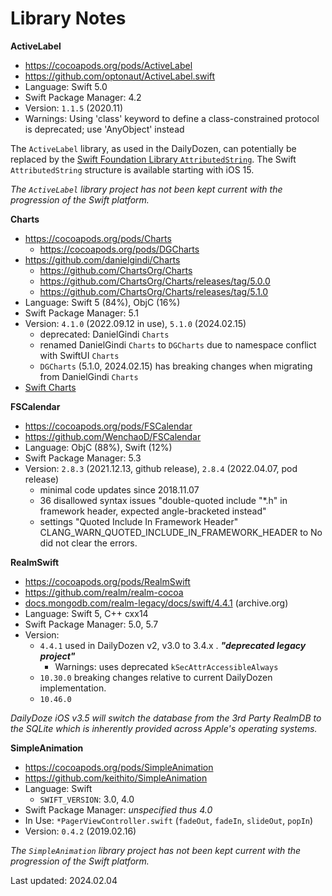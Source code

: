# Library Notes

**ActiveLabel**

- <https://cocoapods.org/pods/ActiveLabel>
- <https://github.com/optonaut/ActiveLabel.swift>
- Language: Swift 5.0
- Swift Package Manager: 4.2
- Version: `1.1.5` (2020.11)
- Warnings: Using 'class' keyword to define a class-constrained protocol is deprecated; use 'AnyObject' instead

The `ActiveLabel` library, as used in the DailyDozen, can potentially be replaced by the [Swift Foundation Library `AttributedString`](https://developer.apple.com/documentation/foundation/attributedstring).  The Swift `AttributedString` structure is available starting with iOS 15.

_The `ActiveLabel` library project has not been kept current with the progression of the Swift platform._

**Charts**

- <https://cocoapods.org/pods/Charts>
    - <https://cocoapods.org/pods/DGCharts>
- <https://github.com/danielgindi/Charts>
    - <https://github.com/ChartsOrg/Charts>
    - <https://github.com/ChartsOrg/Charts/releases/tag/5.0.0>
    - <https://github.com/ChartsOrg/Charts/releases/tag/5.1.0>
- Language: Swift 5 (84%), ObjC (16%)
- Swift Package Manager: 5.1
- Version: `4.1.0` (2022.09.12 in use), `5.1.0` (2024.02.15)
    - deprecated: DanielGindi `Charts` 
    - renamed DanielGindi `Charts` to `DGCharts` due to namespace conflict with SwiftUI `Charts`
    - `DGCharts` (5.1.0, 2024.02.15) has breaking changes when migrating from DanielGindi `Charts`
- [Swift Charts](https://developer.apple.com/documentation/charts)

**FSCalendar**

- <https://cocoapods.org/pods/FSCalendar>
- <https://github.com/WenchaoD/FSCalendar>
- Language: ObjC (88%), Swift (12%) 
- Swift Package Manager: 5.3
- Version: `2.8.3` (2021.12.13, github release), `2.8.4` (2022.04.07, pod release)
    - minimal code updates since 2018.11.07
    - 36 disallowed syntax issues "double-quoted include "*.h" in framework header, expected angle-bracketed instead"
    - settings "Quoted Include In Framework Header" CLANG_WARN_QUOTED_INCLUDE_IN_FRAMEWORK_HEADER to No did not clear the errors.

**RealmSwift**

- <https://cocoapods.org/pods/RealmSwift>
- <https://github.com/realm/realm-cocoa>
- [docs.mongodb.com/realm-legacy/docs/swift/4.4.1](https://web.archive.org/web/20210413131317/https://docs.mongodb.com/realm-legacy/docs/swift/4.4.1/index.html) (archive.org)
- Language: Swift 5, C++ cxx14
- Swift Package Manager: 5.0, 5.7
- Version:
    - `4.4.1` used in DailyDozen v2, v3.0 to 3.4.x . _**"deprecated legacy project"**_
        - Warnings: uses deprecated `kSecAttrAccessibleAlways`
    - `10.30.0` breaking changes relative to current DailyDozen implementation.
    - `10.46.0`

_DailyDoze iOS v3.5 will switch the database from the 3rd Party RealmDB to the SQLite which is inherently provided across Apple's operating systems._

**SimpleAnimation**

- <https://cocoapods.org/pods/SimpleAnimation>
- <https://github.com/keithito/SimpleAnimation>
- Language: Swift
    - `SWIFT_VERSION`: 3.0, 4.0
- Swift Package Manager: _unspecified thus 4.0_
- In Use: `*PagerViewController.swift` (`fadeOut`, `fadeIn`, `slideOut`, `popIn`)
- Version: `0.4.2` (2019.02.16)

_The `SimpleAnimation` library project has not been kept current with the progression of the Swift platform._

Last updated: 2024.02.04